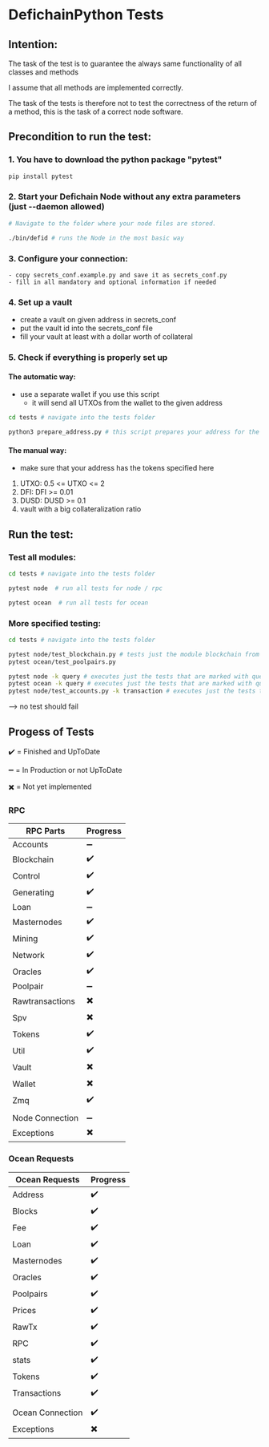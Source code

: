 # DefichainPython Tests

## Intention:
The task of the test is to guarantee the always same functionality of all classes and methods

I assume that all methods are implemented correctly.

The task of the tests is therefore not to test the correctness of the return of a method, 
this is the task of a correct node software.

## Precondition to run the test:
### 1. You have to download the python package "pytest"
```bash
pip install pytest
```
### 2. Start your Defichain Node without any extra parameters (just --daemon allowed)
```bash
# Navigate to the folder where your node files are stored.

./bin/defid # runs the Node in the most basic way
```
### 3. Configure your connection:
    - copy secrets_conf.example.py and save it as secrets_conf.py
    - fill in all mandatory and optional information if needed

### 4. Set up a vault
   - create a vault on given address in secrets_conf
   - put the vault id into the secrets_conf file
   - fill your vault at least with a dollar worth of collateral

### 5. Check if everything is properly set up
   #### The automatic way:
   - use a separate wallet if you use this script 
     - it will send all UTXOs from the wallet to the given address
   ```bash
   cd tests # navigate into the tests folder
   
   python3 prepare_address.py # this script prepares your address for the tests
   ```
   #### The manual way:
   - make sure that your address has the tokens specified here
   1. UTXO: 0.5 <= UTXO <= 2
   2. DFI: DFI >= 0.01
   3. DUSD: DUSD >= 0.1
   4. vault with a big collateralization ratio

## Run the test:
### Test all modules:
```bash
cd tests # navigate into the tests folder

pytest node  # run all tests for node / rpc

pytest ocean  # run all tests for ocean
```
### More specified testing:
```bash
cd tests # navigate into the tests folder

pytest node/test_blockchain.py # tests just the module blockchain from the node / rpc
pytest ocean/test_poolpairs.py 

pytest node -k query # executes just the tests that are marked with query
pytest ocean -k query # executes just the tests that are marked with query
pytest node/test_accounts.py -k transaction # executes just the tests that are marked with transaction
```
--> no test should fail

## Progess of Tests

:heavy_check_mark: = Finished and UpToDate

:heavy_minus_sign: = In Production or not UpToDate

:heavy_multiplication_x: = Not yet implemented

### RPC 
| RPC Parts       | Progress                 |
|-----------------|--------------------------|
| Accounts        | :heavy_minus_sign:       |
| Blockchain      | :heavy_check_mark:       | 
| Control         | :heavy_check_mark:       |
| Generating      | :heavy_check_mark:       |
| Loan            | :heavy_minus_sign:       |
| Masternodes     | :heavy_check_mark:       |
| Mining          | :heavy_check_mark:       |
| Network         | :heavy_check_mark:       |
| Oracles         | :heavy_check_mark:       |
| Poolpair        | :heavy_minus_sign:       |
| Rawtransactions | :heavy_multiplication_x: |
| Spv             | :heavy_multiplication_x: |
| Tokens          | :heavy_check_mark:       |
| Util            | :heavy_check_mark:       |
| Vault           | :heavy_multiplication_x: |
| Wallet          | :heavy_multiplication_x: |
| Zmq             | :heavy_check_mark:       |
|                 |                          |
| Node Connection | :heavy_minus_sign:       |
| Exceptions      | :heavy_multiplication_x: |


### Ocean Requests
| Ocean Requests   | Progress                 |
|------------------|--------------------------|
| Address          | :heavy_check_mark:       |
| Blocks           | :heavy_check_mark:       | 
| Fee              | :heavy_check_mark:       |
| Loan             | :heavy_check_mark:       |
| Masternodes      | :heavy_check_mark:       |
| Oracles          | :heavy_check_mark:       |
| Poolpairs        | :heavy_check_mark:       |
| Prices           | :heavy_check_mark:       |
| RawTx            | :heavy_check_mark:       |
| RPC              | :heavy_check_mark:       |
| stats            | :heavy_check_mark:       |
| Tokens           | :heavy_check_mark:       |
| Transactions     | :heavy_check_mark:       |
|                  |                          |
| Ocean Connection | :heavy_check_mark:       |
| Exceptions       | :heavy_multiplication_x: |